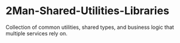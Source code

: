 # 2Man-Shared-Utilities-Libraries
Collection of  common utilities, shared types, and business logic that multiple services rely on.
